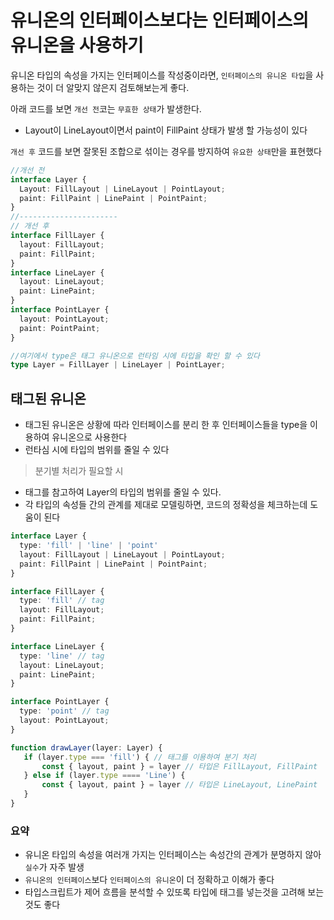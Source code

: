 # 유니온의 인터페이스보다는 인터페이스의 유니온을 사용하기

유니온 타입의 속성을 가지는 인터페이스를 작성중이라면, `인터페이스의 유니온 타입`을 사용하는 것이 더 알맞지 않은지 검토해보는게 좋다.

아래 코드를 보면 `개선 전`코는 `무효한 상태`가 발생한다.

- Layout이 LineLayout이면서 paint이 FillPaint 상태가 발생 할 가능성이 있다

`개선 후` 코드를 보면 잘못된 조합으로 섞이는 경우를 방지하여 `유요한 상태`만을 표현했다

```ts
//개선 전
interface Layer {
  Layout: FillLayout | LineLayout | PointLayout;
  paint: FillPaint | LinePaint | PointPaint;
}
//----------------------
// 개선 후
interface FillLayer {
  layout: FillLayout;
  paint: FillPaint;
}
interface LineLayer {
  layout: LineLayout;
  paint: LinePaint;
}
interface PointLayer {
  layout: PointLayout;
  paint: PointPaint;
}

//여기에서 type은 태그 유니온으로 런타임 시에 타입을 확인 할 수 있다
type Layer = FillLayer | LineLayer | PointLayer;
```

## 태그된 유니온

- 태그된 유니온은 상황에 따라 인터페이스를 분리 한 후 인터페이스들을 type을 이용하여 유니온으로 사용한다
- 런타심 시에 타입의 범위를 줄일 수 있다

> 분기별 처리가 필요할 시

- 태그를 참고하여 Layer의 타입의 범위를 줄일 수 있다.
- 각 타입의 속성들 간의 관계를 제대로 모델링하면, 코드의 정확성을 체크하는데 도움이 된다

```ts
interface Layer {
  type: 'fill' | 'line' | 'point'
  layout: FillLayout | LineLayout | PointLayout;
  paint: FillPaint | LinePaint | PointPaint;
}

interface FillLayer {
  type: 'fill' // tag
  layout: FillLayout;
  paint: FillPaint;
}

interface LineLayer {
  type: 'line' // tag
  layout: LineLayout;
  paint: LinePaint;
}

interface PointLayer {
  type: 'point' // tag
  layout: PointLayout;
}

function drawLayer(layer: Layer) {
   if (layer.type === 'fill') {	// 태그를 이용하여 분기 처리
       const { layout, paint } = layer // 타입은 FillLayout, FillPaint
   } else if (layer.type ==== 'Line') {
       const { layout, paint } = layer // 타입은 LineLayout, LinePaint
   }
}

```

### 요약

- 유니온 타입의 속성을 여러개 가지는 인터페이스는 속성간의 관계가 분명하지 않아 `실수`가 자주 발생
- `유니온의 인터페이스`보다 `인터페이스의 유니온`이 더 정확하고 이해가 좋다
- 타입스크립트가 제어 흐름을 분석할 수 있또록 타입에 태그를 넣는것을 고려해 보는것도 좋다
